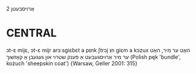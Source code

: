 אַרויסבעטן 2

CENTRAL
========

ɔt-ɛ mijɛ, ɔt-ɛ mijr arɔːsgiɛbɛt a pᵻnk ʃtrɔj ᵻn giɛm a kɔzux האָט ער מיר, האָט ער מיר אַרויסגעבעט אַ פּענק שטרוי און געגעבן אַ קאָזשוך (Polish pęk 'bundle', kożuch 'sheepskin coat') {Warsaw, Geller 2001: 315}